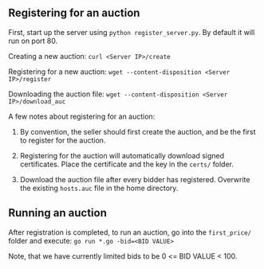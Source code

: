 Registering for an auction
--------------------------
First, start up the server using `python register_server.py`. By default it
will run on port 80.

Creating a new auction: `curl <Server IP>/create`

Registering for a new auction: `wget --content-disposition <Server IP>/register`

Downloading the auction file: `wget --content-disposition <Server IP>/download_auc`

A few notes about registering for an auction:

1. By convention, the seller should first create the auction, and be the first
   to register for the auction.
   
2. Registering for the auction will automatically download signed certificates.
   Place the certificate and the key in the `certs/` folder.
   
3. Download the auction file after every bidder has registered. Overwrite the
   existing `hosts.auc` file in the home directory.

Running an auction
------------------
After registration is completed, to run an auction, go into the `first_price/`
folder and execute:
	  `go run *.go -bid=<BID VALUE>`

Note, that we have currently limited bids to be 0 <= BID VALUE < 100.